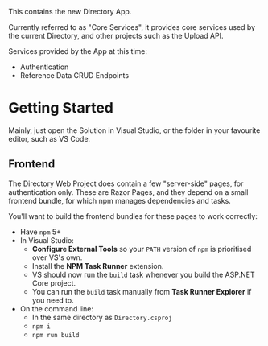 This contains the new Directory App.

Currently referred to as "Core Services", it provides core services used by the current Directory, and other projects such as the Upload API.

Services provided by the App at this time:

- Authentication
- Reference Data CRUD Endpoints

# Getting Started

Mainly, just open the Solution in Visual Studio, or the folder in your favourite editor, such as VS Code.

## Frontend

The Directory Web Project does contain a few "server-side" pages, for authentication only. These are Razor Pages, and they depend on a small frontend bundle, for which npm manages dependencies and tasks.

You'll want to build the frontend bundles for these pages to work correctly:

- Have `npm` 5+
- In Visual Studio:
    - **Configure External Tools** so your `PATH` version of `npm` is prioritised over VS's own.
    - Install the **NPM Task Runner** extension.
    - VS should now run the `build` task whenever you build the ASP.NET Core project.
    - You can run the `build` task manually from **Task Runner Explorer** if you need to.
- On the command line:
    - In the same directory as `Directory.csproj`
    - `npm i`
    - `npm run build`
